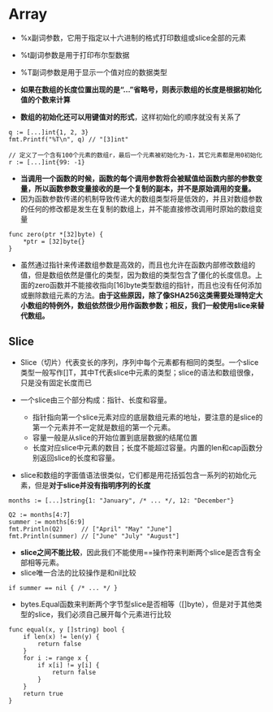 # Array

- %x副词参数，它用于指定以十六进制的格式打印数组或slice全部的元素
- %t副词参数是用于打印布尔型数据
- %T副词参数是用于显示一个值对应的数据类型

- **如果在数组的长度位置出现的是“...”省略号，则表示数组的长度是根据初始化值的个数来计算**
- **数组的初始化还可以用键值对的形式**，这样初始化的顺序就没有关系了

```golang
q := [...]int{1, 2, 3}
fmt.Printf("%T\n", q) // "[3]int"

// 定义了一个含有100个元素的数组r，最后一个元素被初始化为-1，其它元素都是用0初始化
r := [...]int{99: -1}
```

- **当调用一个函数的时候，函数的每个调用参数将会被赋值给函数内部的参数变量，所以函数参数变量接收的是一个复制的副本，并不是原始调用的变量。**
- 因为函数参数传递的机制导致传递大的数组类型将是低效的，并且对数组参数的任何的修改都是发生在复制的数组上，并不能直接修改调用时原始的数组变量

```golang
func zero(ptr *[32]byte) {
    *ptr = [32]byte{}
}
```

- 虽然通过指针来传递数组参数是高效的，而且也允许在函数内部修改数组的值，但是数组依然是僵化的类型，因为数组的类型包含了僵化的长度信息。上面的zero函数并不能接收指向[16]byte类型数组的指针，而且也没有任何添加或删除数组元素的方法。**由于这些原因，除了像SHA256这类需要处理特定大小数组的特例外，数组依然很少用作函数参数；相反，我们一般使用slice来替代数组。**

## Slice

- Slice（切片）代表变长的序列，序列中每个元素都有相同的类型。一个slice类型一般写作[]T，其中T代表slice中元素的类型；slice的语法和数组很像，只是没有固定长度而已
- 一个slice由三个部分构成：指针、长度和容量。
    - 指针指向第一个slice元素对应的底层数组元素的地址，要注意的是slice的第一个元素并不一定就是数组的第一个元素。
    - 容量一般是从slice的开始位置到底层数据的结尾位置
    - 长度对应slice中元素的数目；长度不能超过容量。内置的len和cap函数分别返回slice的长度和容量。

- slice和数组的字面值语法很类似，它们都是用花括弧包含一系列的初始化元素，但是**对于slice并没有指明序列的长度**

```golang
months := [...]string{1: "January", /* ... */, 12: "December"}

Q2 := months[4:7]
summer := months[6:9]
fmt.Println(Q2)     // ["April" "May" "June"]
fmt.Println(summer) // ["June" "July" "August"]
```

- **slice之间不能比较**，因此我们不能使用==操作符来判断两个slice是否含有全部相等元素。
- slice唯一合法的比较操作是和nil比较

```golang
if summer == nil { /* ... */ }
```

- bytes.Equal函数来判断两个字节型slice是否相等（[]byte），但是对于其他类型的slice，我们必须自己展开每个元素进行比较

```golang
func equal(x, y []string) bool {
    if len(x) != len(y) {
        return false
    }
    for i := range x {
        if x[i] != y[i] {
            return false
        }
    }
    return true
}
```

